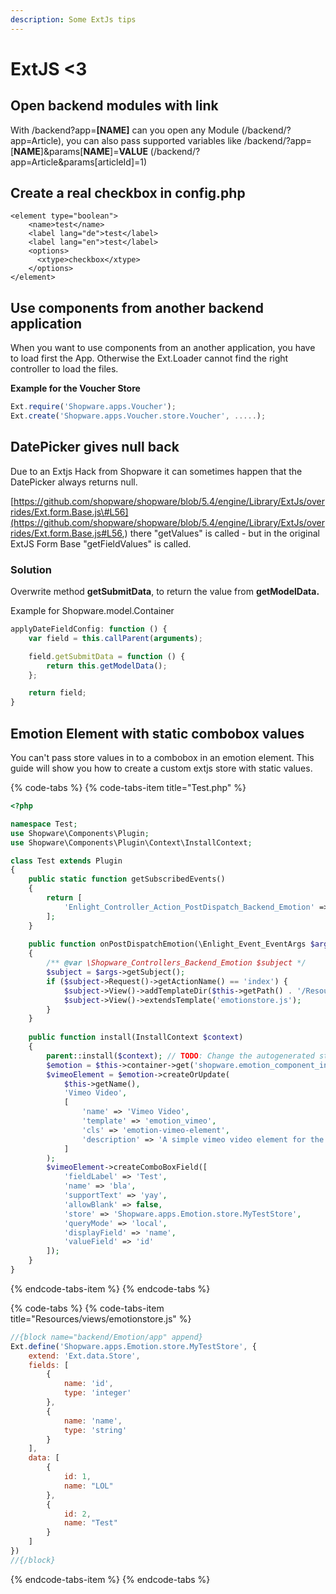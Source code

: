 ```yaml
---
description: Some ExtJs tips
---
```


# ExtJS &lt;3

## Open backend modules with link

With /backend?app=**\[NAME\]** can you open any Module \(/backend/?app=Article\), you can also pass supported variables like /backend/?app=\[**NAME**\]&params\[**NAME**\]=**VALUE** \(/backend/?app=Article&params\[articleId\]=1\)

## Create a real checkbox in config.php

```markup
<element type="boolean">
    <name>test</name>
    <label lang="de">test</label>
    <label lang="en">test</label>
    <options>
      <xtype>checkbox</xtype>
    </options>
</element>
```

## Use components from another backend application

When you want to use components from an another application, you have to load first the App. Otherwise the Ext.Loader cannot find the right controller to load the files.

**Example for the Voucher Store**

```javascript
Ext.require('Shopware.apps.Voucher');
Ext.create('Shopware.apps.Voucher.store.Voucher', .....);
```

## DatePicker gives null back

Due to an Extjs Hack from Shopware it can sometimes happen that the DatePicker always returns null. 

[https://github.com/shopware/shopware/blob/5.4/engine/Library/ExtJs/overrides/Ext.form.Base.js\#L56](https://github.com/shopware/shopware/blob/5.4/engine/Library/ExtJs/overrides/Ext.form.Base.js#L56,) there "getValues" is called - but in the original ExtJS Form Base "getFieldValues" is called.

### Solution

Overwrite method **getSubmitData**, to return the value from **getModelData.**

Example for Shopware.model.Container

```javascript
applyDateFieldConfig: function () {
    var field = this.callParent(arguments);

    field.getSubmitData = function () {
        return this.getModelData();
    };

    return field;
}
```

## Emotion Element with static combobox values

You can't pass store values in to a combobox in an emotion element. This guide will show you how to create a custom extjs store with static values.

{% code-tabs %}
{% code-tabs-item title="Test.php" %}
```php
<?php

namespace Test;
use Shopware\Components\Plugin;
use Shopware\Components\Plugin\Context\InstallContext;

class Test extends Plugin
{
    public static function getSubscribedEvents()
    {
        return [
            'Enlight_Controller_Action_PostDispatch_Backend_Emotion' => 'onPostDispatchEmotion'
        ];
    }
    
    public function onPostDispatchEmotion(\Enlight_Event_EventArgs $args)
    {
        /** @var \Shopware_Controllers_Backend_Emotion $subject */
        $subject = $args->getSubject();
        if ($subject->Request()->getActionName() == 'index') {
            $subject->View()->addTemplateDir($this->getPath() . '/Resources/views');
            $subject->View()->extendsTemplate('emotionstore.js');
        }
    }
    
    public function install(InstallContext $context)
    {
        parent::install($context); // TODO: Change the autogenerated stub
        $emotion = $this->container->get('shopware.emotion_component_installer');
        $vimeoElement = $emotion->createOrUpdate(
            $this->getName(),
            'Vimeo Video',
            [
                'name' => 'Vimeo Video',
                'template' => 'emotion_vimeo',
                'cls' => 'emotion-vimeo-element',
                'description' => 'A simple vimeo video element for the shopping worlds.'
            ]
        );
        $vimeoElement->createComboBoxField([
            'fieldLabel' => 'Test',
            'name' => 'bla',
            'supportText' => 'yay',
            'allowBlank' => false,
            'store' => 'Shopware.apps.Emotion.store.MyTestStore',
            'queryMode' => 'local',
            'displayField' => 'name',
            'valueField' => 'id'
        ]);
    }
}
```
{% endcode-tabs-item %}
{% endcode-tabs %}

{% code-tabs %}
{% code-tabs-item title="Resources/views/emotionstore.js" %}
```javascript
//{block name="backend/Emotion/app" append}
Ext.define('Shopware.apps.Emotion.store.MyTestStore', {
    extend: 'Ext.data.Store',
    fields: [
        {
            name: 'id',
            type: 'integer'
        },
        {
            name: 'name',
            type: 'string'
        }
    ],
    data: [
        {
            id: 1,
            name: "LOL"
        },
        {
            id: 2,
            name: "Test"
        }
    ]
})
//{/block}

```
{% endcode-tabs-item %}
{% endcode-tabs %}



